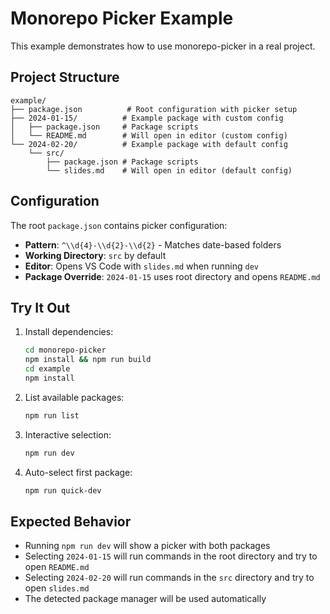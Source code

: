 # Monorepo Picker Example

This example demonstrates how to use monorepo-picker in a real project.

## Project Structure

```
example/
├── package.json          # Root configuration with picker setup
├── 2024-01-15/          # Example package with custom config
│   ├── package.json     # Package scripts
│   └── README.md        # Will open in editor (custom config)
└── 2024-02-20/          # Example package with default config
    └── src/
        ├── package.json # Package scripts
        └── slides.md    # Will open in editor (default config)
```

## Configuration

The root `package.json` contains picker configuration:

- **Pattern**: `^\\d{4}-\\d{2}-\\d{2}` - Matches date-based folders
- **Working Directory**: `src` by default
- **Editor**: Opens VS Code with `slides.md` when running `dev`
- **Package Override**: `2024-01-15` uses root directory and opens `README.md`

## Try It Out

1. Install dependencies:
   ```bash
   cd monorepo-picker
   npm install && npm run build
   cd example
   npm install
   ```

2. List available packages:
   ```bash
   npm run list
   ```

3. Interactive selection:
   ```bash
   npm run dev
   ```

4. Auto-select first package:
   ```bash
   npm run quick-dev
   ```

## Expected Behavior

- Running `npm run dev` will show a picker with both packages
- Selecting `2024-01-15` will run commands in the root directory and try to open `README.md`
- Selecting `2024-02-20` will run commands in the `src` directory and try to open `slides.md`
- The detected package manager will be used automatically
